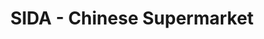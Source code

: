 ---
title: "SIDA - Chinese Supermarket"
url: /liverpool/sida-chinese-supermarket/
shop: supermarket
---